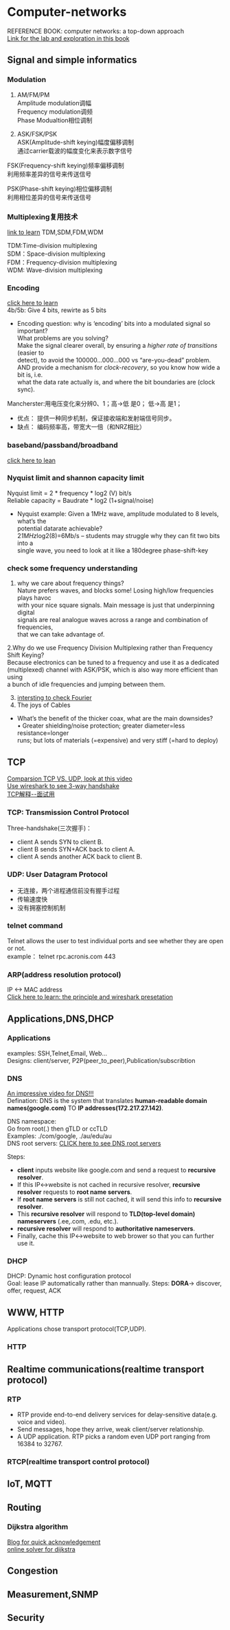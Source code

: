 # Computer-networks  
REFERENCE BOOK: computer networks: a top-down approach  
[Link for the lab and exploration in this book](https://github.com/moranzcw/Computer-Networking-A-Top-Down-Approach-NOTES)  

## Signal and simple informatics  

### Modulation  
1. AM/FM/PM  
  Amplitude modulation调幅  
  Frequency modulation调频  
  Phase Modualtion相位调制  
  
2. ASK/FSK/PSK  
  ASK(Amplitude-shift keying)幅度偏移调制  
  通过carrier载波的幅度变化来表示数字信号
  
  FSK(Frequency-shift keying)频率偏移调制  
  利用频率差异的信号来传送信号  
  
  PSK(Phase-shift keying)相位偏移调制  
  利用相位差异的信号来传送信号  
  
### Multiplexing复用技术  
[link to learn](https://blog.csdn.net/kai_locust/article/details/108476147?utm_medium=distribute.pc_relevant.none-task-blog-baidujs_utm_term-0&spm=1001.2101.3001.4242)
TDM,SDM,FDM,WDM  

TDM:Time-division multiplexing  
SDM：Space-division multiplexing  
FDM：Frequency-division multiplexing  
WDM: Wave-division multiplexing  

### Encoding  
[click here to learn](https://www.daimajiaoliu.com/daima/479be07e2100408)  
4b/5b: Give 4 bits, rewirte as 5 bits  

- Encoding question: why is ‘encoding’ bits into a modulated signal so important?  
What problems are you solving?  
Make the signal clearer overall, by ensuring a *higher rate of transitions* (easier to  
detect), to avoid the 100000…000…000 vs “are-you-dead” problem.  
AND provide a mechanism for *clock-recovery*, so you know how wide a bit is, i.e.  
what the data rate actually is, and where the bit boundaries are (clock sync).  

Mancherster:用电压变化来分辨0、1；高->低 是0； 低->高 是1；
- 优点： 提供一种同步机制，保证接收端和发射端信号同步。  
- 缺点： 编码频率高，带宽大一倍（和NRZ相比）  

### baseband/passband/broadband
[click here to lean](https://youtu.be/Ph9N0XGmi-E)  

### Nyquist limit and shannon capacity limit  
Nyquist limit = 2 * frequency * log2 (V)  bit/s  
Reliable capacity = Baudrate * log2 (1+signal/noise)  

- Nyquist example: Given a 1MHz wave, amplitude modulated to 8 levels, what’s the  
potential datarate achievable?  
2*1MHz*log2(8)=6Mb/s – students may struggle why they can fit two bits into a  
single wave, you need to look at it like a 180degree phase-shift-key  

### check some frequency understanding
1. why we care about frequency things?  
Nature prefers waves, and blocks some! Losing high/low frequencies plays havoc  
with your nice square signals. Main message is just that underpinning digital  
signals are real analogue waves across a range and combination of frequencies,  
that we can take advantage of.   

2.Why do we use Frequency Division Multiplexing rather than Frequency Shift Keying?  
Because electronics can be tuned to a frequency and use it as a dedicated  
(multiplexed) channel with ASK/PSK, which is also way more efficient than using  
a bunch of idle frequencies and jumping between them.  

 3. [intersting to check Fourier](http://www.falstad.com/fourier/Fourier)  
 4. The joys of Cables  
- What’s the benefit of the thicker coax, what are the main downsides?  
• Greater shielding/noise protection; greater diameter=less resistance=longer  
runs; but lots of materials (=expensive) and very stiff (=hard to deploy)  
 



## TCP  
[Comparsion TCP VS. UDP, look at this video](https://www.youtube.com/watch?v=Vdc8TCESIg8)  
[Use wireshark to see 3-way handshake](https://www.youtube.com/watch?v=HCHFX5O1IaQ)  
[TCP解释--面试用](https://blog.csdn.net/hyg0811/article/details/102366854?ops_request_misc=%257B%2522request%255Fid%2522%253A%2522162246961816780269863540%2522%252C%2522scm%2522%253A%252220140713.130102334..%2522%257D&request_id=162246961816780269863540&biz_id=0&utm_medium=distribute.pc_search_result.none-task-blog-2~all~top_positive~default-1-102366854.pc_search_result_control_group&utm_term=%E5%9B%9B%E6%AC%A1%E6%8C%A5%E6%89%8B&spm=1018.2226.3001.4187)  

### TCP: Transmission Control Protocol  
Three-handshake(三次握手)：
- client A sends SYN to client B.  
- client B sends SYN+ACK back to client A.  
- client A sends another ACK back to client B.  

### UDP: User Datagram Protocol  
- 无连接，两个进程通信前没有握手过程  
- 传输速度快  
- 没有拥塞控制机制  


### telnet command  
Telnet allows the user to test individual ports and see whether they are open or not.  
example： telnet rpc.acronis.com 443  

### ARP(address resolution protocol)  
IP <-> MAC address  
[Click here to learn: the principle and wireshark presetation](https://www.youtube.com/watch?v=tXzKjtMHgWI)  


## Applications,DNS,DHCP  

### Applications  
examples: SSH,Telnet,Email, Web...  
Designs: client/server, P2P(peer_to_peer),Publication/subscribtion  

### DNS
[An impressive video for DNS!!!](https://www.youtube.com/watch?v=vrxwXXytEuI)   
Defination: DNS is the system that translates **human-readable domain names(google.com)** TO **IP addresses(172.217.27.142)**.  

DNS namespace:  
Go from root(.) then gTLD or ccTLD  
Examples: ./com/google, ./au/edu/au  
DNS root servers: [CLICK here to see DNS root servers](https://www.iana.org/domains/root/servers)  



Steps:  
- **client** inputs website like google.com and send a request to **recursive resolver**.  
- If this IP<->website is not cached in recursive resolver, **recursive resolver** requests to **root name servers**.  
- If **root name servers** is still not cached, it will send this info to **recursive resolver**.  
- This **recursive resolver** will respond to **TLD(top-level domain) nameservers** (.ee,.com, .edu, etc.).  
- **recursive resolver** will respond to **authoritative nameservers**.  
- Finally, cache this IP<->website to web brower so that you can further use it.  

### DHCP  
DHCP: Dynamic host configuration protocol  
Goal: lease IP automatically rather than mannually.
Steps: **DORA**-> discover, offer, request, ACK  


 
## WWW, HTTP  
Applications chose transport protocol(TCP,UDP).  
### HTTP  




## Realtime communications(realtime transport protocol)  

### RTP  
- RTP provide end-to-end delivery services for delay-sensitive data(e.g. voice and video).  
- Send messages, hope they arrive, weak client/server relationship.  
- A UDP application. RTP picks a random even UDP port ranging from 16384 to 32767.  

### RTCP(realtime transport control protocol)


## loT, MQTT  

## Routing  

### Dijkstra algorithm  
[Blog for quick acknowledgement](https://blog.csdn.net/wei242425445/article/details/93330427?ops_request_misc=%257B%2522request%255Fid%2522%253A%2522162279076016780265441229%2522%252C%2522scm%2522%253A%252220140713.130102334..%2522%257D&request_id=162279076016780265441229&biz_id=0&utm_medium=distribute.pc_search_result.none-task-blog-2~all~top_positive~default-1-93330427.pc_search_result_control_group&utm_term=dijkstra%E7%AE%97%E6%B3%95&spm=1018.2226.3001.4187)  
[online solver for dijkstra](https://mdahshan.github.io/dijkstra/)  
## Congestion  

## Measurement,SNMP  

## Security  


 
 
 
